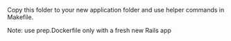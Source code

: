 
Copy this folder to your new application folder and use helper commands in Makefile.

Note: use prep.Dockerfile only with a fresh new Rails app
